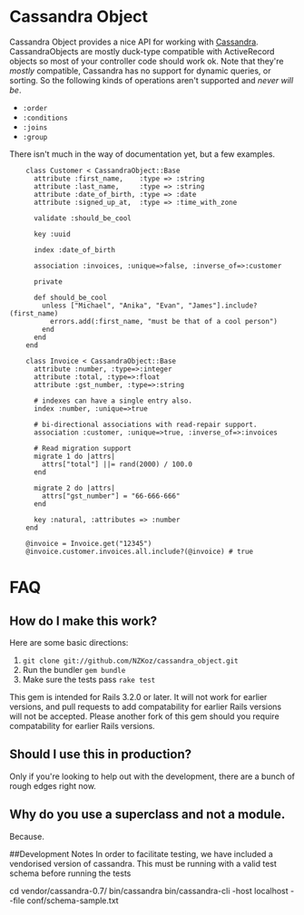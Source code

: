 # Cassandra Object

Cassandra Object provides a nice API for working with [Cassandra](http://incubator.apache.org/cassandra/). CassandraObjects are mostly duck-type compatible with ActiveRecord objects so most of your controller code should work ok.  Note that they're *mostly* compatible, Cassandra has no support for dynamic queries, or sorting.  So the following kinds of operations aren't supported and *never will be*.

* `:order`
* `:conditions`
* `:joins`
* `:group`

There isn't much in the way of documentation yet, but a few examples.

        class Customer < CassandraObject::Base
          attribute :first_name,    :type => :string
          attribute :last_name,     :type => :string
          attribute :date_of_birth, :type => :date
          attribute :signed_up_at,  :type => :time_with_zone
    
          validate :should_be_cool
    
          key :uuid
  
          index :date_of_birth
  
          association :invoices, :unique=>false, :inverse_of=>:customer

          private
  
          def should_be_cool
            unless ["Michael", "Anika", "Evan", "James"].include?(first_name)
              errors.add(:first_name, "must be that of a cool person")
            end
          end
        end

        class Invoice < CassandraObject::Base
          attribute :number, :type=>:integer
          attribute :total, :type=>:float
          attribute :gst_number, :type=>:string
  
          # indexes can have a single entry also.
          index :number, :unique=>true
  
          # bi-directional associations with read-repair support.
          association :customer, :unique=>true, :inverse_of=>:invoices
  
          # Read migration support
          migrate 1 do |attrs|
            attrs["total"] ||= rand(2000) / 100.0
          end
  
          migrate 2 do |attrs|
            attrs["gst_number"] = "66-666-666"
          end
  
          key :natural, :attributes => :number
        end
        
        @invoice = Invoice.get("12345")
        @invoice.customer.invoices.all.include?(@invoice) # true
        
# FAQ

## How do I make this work?

Here are some basic directions:

  1. `git clone git://github.com/NZKoz/cassandra_object.git`
  2. Run the bundler `gem bundle`
  3. Make sure the tests pass `rake test`

This gem is intended for Rails 3.2.0 or later. It will not work for earlier versions, and pull requests to add compatability for earlier Rails versions will not be accepted. Please another fork of this gem should you require compatability for earlier Rails versions.

## Should I use this in production?

Only if you're looking to help out with the development, there are a bunch of rough edges right now.

## Why do you use a superclass and not a module.

Because.

##Development Notes
In order to facilitate testing, we have included a vendorised version of cassandra. This must be running with a valid test schema before running the tests

  cd vendor/cassandra-0.7/
  bin/cassandra
  bin/cassandra-cli -host localhost --file conf/schema-sample.txt
